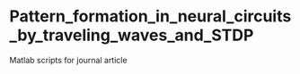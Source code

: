 Pattern_formation_in_neural_circuits_by_traveling_waves_and_STDP
================================================================

Matlab scripts for journal article
